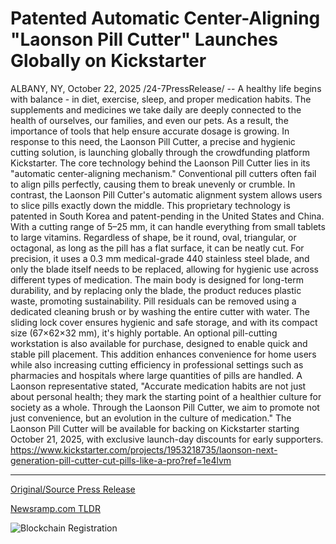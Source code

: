 # Patented Automatic Center-Aligning "Laonson Pill Cutter" Launches Globally on Kickstarter

ALBANY, NY, October 22, 2025 /24-7PressRelease/ -- A healthy life begins with balance - in diet, exercise, sleep, and proper medication habits. The supplements and medicines we take daily are deeply connected to the health of ourselves, our families, and even our pets. As a result, the importance of tools that help ensure accurate dosage is growing. In response to this need, the Laonson Pill Cutter, a precise and hygienic cutting solution, is launching globally through the crowdfunding platform Kickstarter.  The core technology behind the Laonson Pill Cutter lies in its "automatic center-aligning mechanism." Conventional pill cutters often fail to align pills perfectly, causing them to break unevenly or crumble. In contrast, the Laonson Pill Cutter's automatic alignment system allows users to slice pills exactly down the middle. This proprietary technology is patented in South Korea and patent-pending in the United States and China.  With a cutting range of 5–25 mm, it can handle everything from small tablets to large vitamins. Regardless of shape, be it round, oval, triangular, or octagonal, as long as the pill has a flat surface, it can be neatly cut.  For precision, it uses a 0.3 mm medical-grade 440 stainless steel blade, and only the blade itself needs to be replaced, allowing for hygienic use across different types of medication. The main body is designed for long-term durability, and by replacing only the blade, the product reduces plastic waste, promoting sustainability.  Pill residuals can be removed using a dedicated cleaning brush or by washing the entire cutter with water. The sliding lock cover ensures hygienic and safe storage, and with its compact size (67×62×32 mm), it's highly portable.  An optional pill-cutting workstation is also available for purchase, designed to enable quick and stable pill placement. This addition enhances convenience for home users while also increasing cutting efficiency in professional settings such as pharmacies and hospitals where large quantities of pills are handled.  A Laonson representative stated, "Accurate medication habits are not just about personal health; they mark the starting point of a healthier culture for society as a whole. Through the Laonson Pill Cutter, we aim to promote not just convenience, but an evolution in the culture of medication."  The Laonson Pill Cutter will be available for backing on Kickstarter starting October 21, 2025, with exclusive launch-day discounts for early supporters.  https://www.kickstarter.com/projects/1953218735/laonson-next-generation-pill-cutter-cut-pills-like-a-pro?ref=1e4lvm 

---

[Original/Source Press Release](https://www.24-7pressrelease.com/press-release/527896/patented-automatic-center-aligning-laonson-pill-cutter-launches-globally-on-kickstarter)
                    

[Newsramp.com TLDR](https://newsramp.com/curated-news/laonson-s-precision-pill-cutter-launches-on-kickstarter/6344be9917728387577e55da862d9f81) 

 

 



![Blockchain Registration](https://cdn.newsramp.app/24-7PressRelease/qrcode/2510/22/nina5DsB.webp)
